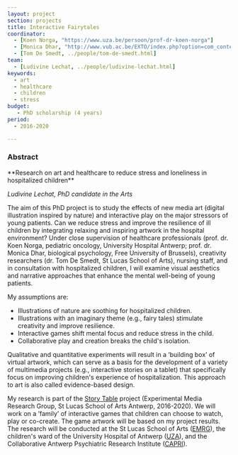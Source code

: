 ```yaml
---
layout: project
section: projects
title: Interactive Fairytales
coordinator:
  - [Koen Norga, "https://www.uza.be/persoon/prof-dr-koen-norga"]
  - [Monica Dhar, "http://www.vub.ac.be/EXTO/index.php?option=com_content&task=view&id=134"]
  - [Tom De Smedt, ../people/tom-de-smedt.html]
team:
  - [Ludivine Lechat, ../people/ludivine-lechat.html]
keywords:
  - art
  - healthcare
  - children
  - stress
budget:
   - PhD scholarship (4 years)
period:
  - 2016-2020

---
```


<h3>Abstract</h3>
**Research on art and healthcare to reduce stress and loneliness in hospitalized children**

*Ludivine Lechat, PhD candidate in the Arts*

The aim of this PhD project is to study the effects of new media art (digital illustration inspired by nature) and interactive play on the major stressors of young patients. Can we reduce stress and improve the resilience of ill children by integrating relaxing and inspiring artwork in the hospital environment? Under close supervision of healthcare professionals (prof. dr. Koen Norga, pediatric oncology, University Hospital Antwerp; prof. dr. Monica Dhar, biological psychology, Free University of Brussels), creativity researchers (dr. Tom De Smedt, St Lucas School of Arts), nursing staff, and in consultation with hospitalized children, I will examine visual aesthetics and narrative approaches that enhance the mental well-being of young patients.

My assumptions are:
- Illustrations of nature are soothing for hospitalized children.
- Illustrations with an imaginary theme (e.g., fairy tales) stimulate creativity and improve resilience.
- Interactive games shift mental focus and reduce stress in the child.
- Collaborative play and creation breaks the child's isolation.

Qualitative and quantitative experiments will result in a ‘building box’ of virtual artwork, which can serve as a basis for the development of a variety of multimedia projects (e.g., interactive stories on a tablet) that specifically focus on improving children's experience of hospitalization. This approach to art is also called evidence-based design.

My research is part of the <a href="../projects/story-table.html">Story Table</a> project (Experimental Media Research Group, St Lucas School of Arts Antwerp, 2016-2020). We will work on a ’family’ of interactive games that children can choose to watch, play or co-create. The game artwork will be based on my project results. The research will be conducted at the St Lucas School of Arts (<a href="https://www.emrg.be">EMRG</a>), the children's ward of the University Hospital of Antwerp (<a href="https://www.uza.be">UZA</a>), and the Collaborative Antwerp Psychiatric Research Institute (<a href="https://www.uantwerpen.be/en/rg/capri/">CAPRI</a>).